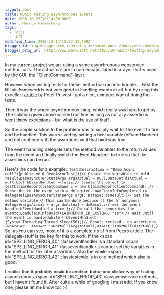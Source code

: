 ```yaml
---
layout: post
title: NUnit testing asynchronous events
date: 2006-10-25T10:14:00.000Z
author: Marcus Hammarberg
tags:
  - Tools
  - .NET
modified_time: 2010-12-14T15:22:38.409Z
blogger_id: tag:blogger.com,1999:blog-36533086.post-2786272295120950128
blogger_orig_url: http://www.marcusoft.net/2006/10/nunit-testing-asynchronous-events.html
---
```


In my current project we are using a some asynchronous webservice method calls. The
actual call are in turn encapsulated in a layer that is used by the GUI,
the "ClientCommand"-layer.

However when writing tests for these method we ran into trouble....
First the NUnit-framework is not very
good at handling events at all, but by using this excellent
[article](http://www.peterprovost.org/archive/2005/05/29/3497.aspx) by
Peter Provost i got a nice, compact way of doing the tests.

Then it was the whole asynchronous thing, which really was hard to get
by. The solution given above worked out fine as long as not any
assertions went threw exceptions - but what is the use of that?

So the simple solution to the problem was to simply wait for the event
to fire and be handled. This was solved by setting a bool variable (bEventHandled) and not continue
with the assertions until that bool was true.

The event handling delegate sets the method variables to the return
values from the event and finally switch the EventHandled- to true so that the
assertions can be run.

Here's the code for a
example:`[Test(Description = "Demo Async call")]public void DemoAsyncTest(){// Create the variables to hold resultEpasAsyncUserStateArgs argsActual = null;DataSet dsActual = null;bool bEventHandled = false;// Create the object to testClaimsReportClientCommand c = new ClaimsReportClientCommand();// Subscribe to the event with a delegatec.LoadClaimInfoCompleted += delegate(EpasAsyncUserStateArgs args, DataSet dsResult){// Set the method variable`
`// This can be done because of the a``nonymous delegateargsActual = args;dsActual = dsResult;// set the event handledbEventHandled = true;};// Do call that generates the eventc.LoadClaimInfoById(CLAIMREPORT_ID_EXSTING, "se");// Wait until the event is handledwhile (!bEventHandled){System.Threading.Thread.Sleep(50);}// Result recived - do assertions (whatever...)Assert.IsNotNull(argsActual);Assert.IsNotNull(dsActual);}`So,
as you can see, most of it is a complete rip of from Peters article. The
delegate-stuff is the key for this to work. If the <span
id="SPELLING_ERROR_40" classeventhandler is a standard
<span id="SPELLING_ERROR_41" classeventhandler it cannot set the
variables in the method for the later assertions. Also the whole <span
id="SPELLING_ERROR_42" classtestcode is in one method which
also is good.

I realise that it probably could be another, better and slicker way of
testing asynchronous <span id="SPELLING_ERROR_43"
classwebservice methods, but I
haven't found it. After quite a while of googling i must add. If you
know one, please let me know too :-)
